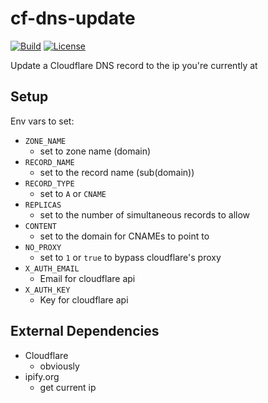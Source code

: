 # cf-dns-update

[![Build](https://img.shields.io/badge/endpoint.svg?url=https://badger.seankhliao.com/r/github_seankhliao_cf-dns-update)](https://console.cloud.google.com/cloud-build/builds?project=com-seankhliao&query=source.repo_source.repo_name%20%3D%20%22github_seankhliao_cf-dns-update%22)
[![License](https://img.shields.io/github/license/seankhliao/cf-dns-update.svg?style=for-the-badge)](LICENSE)

Update a Cloudflare DNS record to the ip you're currently at

## Setup

Env vars to set:

- `ZONE_NAME`
  - set to zone name (domain)
- `RECORD_NAME`
  - set to the record name (sub(domain))
- `RECORD_TYPE`
  - set to `A` or `CNAME`
- `REPLICAS`
  - set to the number of simultaneous records to allow
- `CONTENT`
  - set to the domain for CNAMEs to point to
- `NO_PROXY`
  - set to `1` or `true` to bypass cloudflare's proxy
- `X_AUTH_EMAIL`
  - Email for cloudflare api
- `X_AUTH_KEY`
  - Key for cloudflare api

## External Dependencies

- Cloudflare
  - obviously
- ipify.org
  - get current ip
